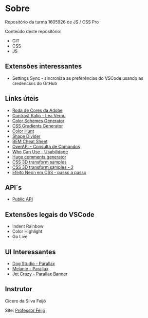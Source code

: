 # Sobre
Repositório da turma 1605926 de JS / CSS Pro

Conteúdo deste repositório:

* GIT
* CSS
* JS

## Extensões interessantes
* Settings Sync - sincroniza as preferências do VSCode usando as credenciais do GitHub


## Links úteis
* [Roda de Cores da Adobe](https://color.adobe.com/pt/create/color-wheel)
* [Contrast Ratio - Lea Verou](https://contrast-ratio.com/)
* [Color Schemes Generator](https://coolors.co/)
* [CSS Gradients Generator](https://cssgradient.io/)
* [Color Hunt](https://colorhunt.co/)
* [Shape Divider](https://www.shapedivider.app/)
* [BEM Cheat Sheet](https://9elements.com/bem-cheat-sheet/)
* [OverAPI - Consulta de Comandos](https://overapi.com/)
* [Who Can Use - Usabilidade](https://whocanuse.com/)
* [Huge comments generator](https://codepen.io/sakri/pen/Iklgx)
* [CSS 3D transform samples](https://polypane.app/css-3d-transform-examples/)
* [CSS 3D transform samples - 2](https://1stwebdesigner.com/css-effects/)
* [Efeito Neon em CSS - passo a passo](https://css-tricks.com/how-to-create-neon-text-with-css/)

## API´s
* [Public API](https://github.com/public-apis/public-apis)


## Extensões legais do VSCode
* Indent Rainbow
* Color Highlight
* Go Live

## UI Interessantes
* [Dog Studio - Parallax](https://dogstudio.co/)
* [Melanie - Parallax](http://melanie-f.com/en/)
* [Jet Crazy - Parallax Banner](https://jetcrazy.com.br/)

## Instrutor
Cícero da Silva Feijó

Site: [Professor Feijó](http://professorfeijo.com.br)

